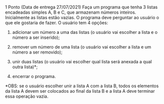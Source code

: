 1 Ponto (Data de entrega 27/07/2021) Faça um programa que tenha 3 listas encadeadas
simples A, B e C, que armazenam números inteiros. Inicialmente as listas estão vazias. O
programa deve perguntar ao usuário o que ele gostaria de fazer. O usuário tem 4
opções:

1) adicionar um número a uma das listas (o usuário vai escolher a lista e o
número a ser inserido); 

2) remover um número de uma lista (o usuário vai escolher a
lista e um número a ser removido); 

3) unir duas listas (o usuário vai escolher qual lista
será anexada a qual outra lista)*; 

4) encerrar o programa.

*OBS: se o usuário escolher unir a lista A com a lista B, todos os elementos da lista A
devem ser colocados ao final da lista B e a lista A deve terminar essa operação vazia.